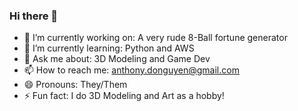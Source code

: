 ### Hi there 👋

<!--
**NoodleMania/NoodleMania** is a ✨ _special_ ✨ repository because its `README.md` (this file) appears on your GitHub profile.

Here are some ideas to get you started:

- 🔭 I’m currently working on ...
- 🌱 I’m currently learning ...
- 👯 I’m looking to collaborate on ...
- 🤔 I’m looking for help with ...
- 💬 Ask me about ...
- 📫 How to reach me: ...
- 😄 Pronouns: ...
- ⚡ Fun fact: ...
-->
- 🔭 I’m currently working on: A very rude 8-Ball fortune generator
- 🌱 I’m currently learning: Python and AWS
- 💬 Ask me about: 3D Modeling and Game Dev
- 📫 How to reach me: anthony.donguyen@gmail.com
- 😄 Pronouns: They/Them
- ⚡ Fun fact: I do 3D Modeling and Art as a hobby!
